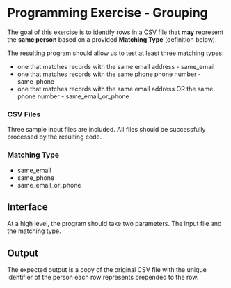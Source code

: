 # Programming Exercise - Grouping

The goal of this exercise is to identify rows in a CSV file that
__may__ represent the __same person__ based on a provided __Matching Type__ (definition below).

The resulting program should allow us to test at least three matching types:
 - one that matches records with the same email address - same_email
 - one that matches records with the same phone phone number - same_phone
 - one that matches records with the same email address OR the same phone number - same_email_or_phone


### CSV Files

Three sample input files are included. All files should be successfully
processed by the resulting code.

### Matching Type

* same_email
* same_phone
* same_email_or_phone


## Interface

At a high level, the program should take two parameters. The input file
and the matching type.


## Output

The expected output is a copy of the original CSV file with the unique 
identifier of the person each row represents prepended to the row.
